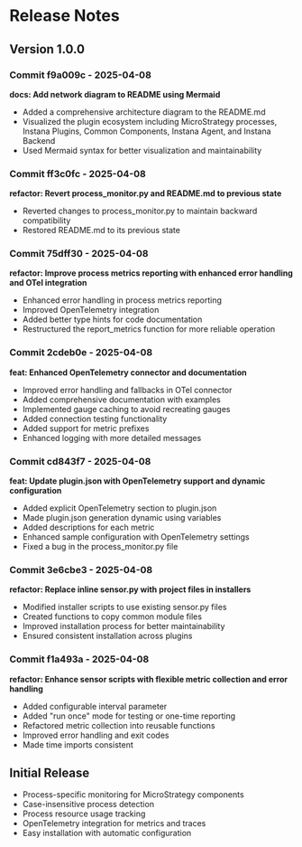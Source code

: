 # Release Notes

## Version 1.0.0

### Commit f9a009c - 2025-04-08
**docs: Add network diagram to README using Mermaid**
- Added a comprehensive architecture diagram to the README.md
- Visualized the plugin ecosystem including MicroStrategy processes, Instana Plugins, Common Components, Instana Agent, and Instana Backend
- Used Mermaid syntax for better visualization and maintainability

### Commit ff3c0fc - 2025-04-08
**refactor: Revert process_monitor.py and README.md to previous state**
- Reverted changes to process_monitor.py to maintain backward compatibility
- Restored README.md to its previous state

### Commit 75dff30 - 2025-04-08
**refactor: Improve process metrics reporting with enhanced error handling and OTel integration**
- Enhanced error handling in process metrics reporting
- Improved OpenTelemetry integration
- Added better type hints for code documentation
- Restructured the report_metrics function for more reliable operation

### Commit 2cdeb0e - 2025-04-08
**feat: Enhanced OpenTelemetry connector and documentation**
- Improved error handling and fallbacks in OTel connector
- Added comprehensive documentation with examples
- Implemented gauge caching to avoid recreating gauges
- Added connection testing functionality
- Added support for metric prefixes
- Enhanced logging with more detailed messages

### Commit cd843f7 - 2025-04-08
**feat: Update plugin.json with OpenTelemetry support and dynamic configuration**
- Added explicit OpenTelemetry section to plugin.json
- Made plugin.json generation dynamic using variables
- Added descriptions for each metric
- Enhanced sample configuration with OpenTelemetry settings
- Fixed a bug in the process_monitor.py file

### Commit 3e6cbe3 - 2025-04-08
**refactor: Replace inline sensor.py with project files in installers**
- Modified installer scripts to use existing sensor.py files
- Created functions to copy common module files
- Improved installation process for better maintainability
- Ensured consistent installation across plugins

### Commit f1a493a - 2025-04-08
**refactor: Enhance sensor scripts with flexible metric collection and error handling**
- Added configurable interval parameter
- Added "run once" mode for testing or one-time reporting
- Refactored metric collection into reusable functions
- Improved error handling and exit codes
- Made time imports consistent

## Initial Release
- Process-specific monitoring for MicroStrategy components
- Case-insensitive process detection
- Process resource usage tracking
- OpenTelemetry integration for metrics and traces
- Easy installation with automatic configuration
